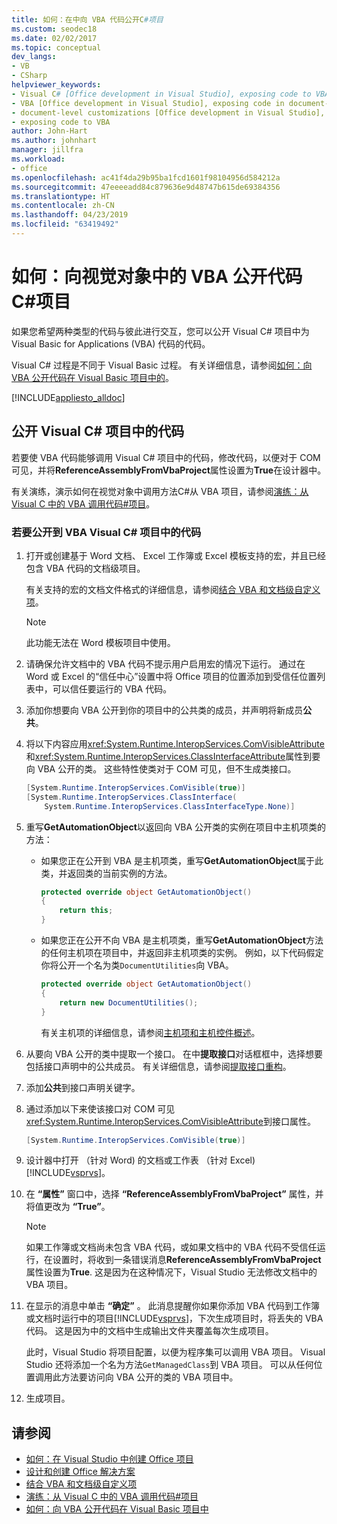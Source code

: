 ```yaml
---
title: 如何：在中向 VBA 代码公开C#项目
ms.custom: seodec18
ms.date: 02/02/2017
ms.topic: conceptual
dev_langs:
- VB
- CSharp
helpviewer_keywords:
- Visual C# [Office development in Visual Studio], exposing code to VBA
- VBA [Office development in Visual Studio], exposing code in document-level customizations
- document-level customizations [Office development in Visual Studio], exposing code
- exposing code to VBA
author: John-Hart
ms.author: johnhart
manager: jillfra
ms.workload:
- office
ms.openlocfilehash: ac41f4da29b95ba1fcd1601f98104956d584212a
ms.sourcegitcommit: 47eeeeadd84c879636e9d48747b615de69384356
ms.translationtype: HT
ms.contentlocale: zh-CN
ms.lasthandoff: 04/23/2019
ms.locfileid: "63419492"
---
```

# <a name="how-to-expose-code-to-vba-in-a-visual-c-project"></a>如何：向视觉对象中的 VBA 公开代码C#项目
  如果您希望两种类型的代码与彼此进行交互，您可以公开 Visual C# 项目中为 Visual Basic for Applications (VBA) 代码的代码。

 Visual C# 过程是不同于 Visual Basic 过程。 有关详细信息，请参阅[如何：向 VBA 公开代码在 Visual Basic 项目中的](../vsto/how-to-expose-code-to-vba-in-a-visual-basic-project.md)。

 [!INCLUDE[appliesto_alldoc](../vsto/includes/appliesto-alldoc-md.md)]

## <a name="expose-code-in-a-visual-c-project"></a>公开 Visual C# 项目中的代码
 若要使 VBA 代码能够调用 Visual C# 项目中的代码，修改代码，以便对于 COM 可见，并将**ReferenceAssemblyFromVbaProject**属性设置为**True**在设计器中。

 有关演练，演示如何在视觉对象中调用方法C#从 VBA 项目，请参阅[演练：从 Visual C 中的 VBA 调用代码&#35;项目](../vsto/walkthrough-calling-code-from-vba-in-a-visual-csharp-project.md)。

### <a name="to-expose-code-in-a-visual-c-project-to-vba"></a>若要公开到 VBA Visual C# 项目中的代码

1. 打开或创建基于 Word 文档、 Excel 工作簿或 Excel 模板支持的宏，并且已经包含 VBA 代码的文档级项目。

    有关支持的宏的文档文件格式的详细信息，请参阅[结合 VBA 和文档级自定义项](../vsto/combining-vba-and-document-level-customizations.md)。

   > [!NOTE]
   > 此功能无法在 Word 模板项目中使用。

2. 请确保允许文档中的 VBA 代码不提示用户启用宏的情况下运行。 通过在 Word 或 Excel 的“信任中心”设置中将 Office 项目的位置添加到受信任位置列表中，可以信任要运行的 VBA 代码。

3. 添加你想要向 VBA 公开到你的项目中的公共类的成员，并声明将新成员**公共**。

4. 将以下内容应用<xref:System.Runtime.InteropServices.ComVisibleAttribute>和<xref:System.Runtime.InteropServices.ClassInterfaceAttribute>属性到要向 VBA 公开的类。 这些特性使类对于 COM 可见，但不生成类接口。

   ```csharp
   [System.Runtime.InteropServices.ComVisible(true)]
   [System.Runtime.InteropServices.ClassInterface(
       System.Runtime.InteropServices.ClassInterfaceType.None)]
   ```

5. 重写**GetAutomationObject**以返回向 VBA 公开类的实例在项目中主机项类的方法：

   - 如果您正在公开到 VBA 是主机项类，重写**GetAutomationObject**属于此类，并返回类的当前实例的方法。

     ```csharp
     protected override object GetAutomationObject()
     {
         return this;
     }
     ```

   - 如果您正在公开不向 VBA 是主机项类，重写**GetAutomationObject**方法的任何主机项在项目中，并返回非主机项类的实例。 例如，以下代码假定你将公开一个名为类`DocumentUtilities`向 VBA。

     ```csharp
     protected override object GetAutomationObject()
     {
         return new DocumentUtilities();
     }
     ```

     有关主机项的详细信息，请参阅[主机项和主机控件概述](../vsto/host-items-and-host-controls-overview.md)。

6. 从要向 VBA 公开的类中提取一个接口。 在中**提取接口**对话框框中，选择想要包括接口声明中的公共成员。 有关详细信息，请参阅[提取接口重构](../ide/reference/extract-interface.md)。

7. 添加**公共**到接口声明关键字。

8. 通过添加以下来使该接口对 COM 可见<xref:System.Runtime.InteropServices.ComVisibleAttribute>到接口属性。

   ```csharp
   [System.Runtime.InteropServices.ComVisible(true)]
   ```

9. 设计器中打开 （针对 Word) 的文档或工作表 （针对 Excel) [!INCLUDE[vsprvs](../sharepoint/includes/vsprvs-md.md)]。

10. 在 **“属性”** 窗口中，选择 **“ReferenceAssemblyFromVbaProject”** 属性，并将值更改为 **“True”**。

    > [!NOTE]
    > 如果工作簿或文档尚未包含 VBA 代码，或如果文档中的 VBA 代码不受信任运行，在设置时，将收到一条错误消息**ReferenceAssemblyFromVbaProject**属性设置为**True**. 这是因为在这种情况下，Visual Studio 无法修改文档中的 VBA 项目。

11. 在显示的消息中单击 **“确定”** 。 此消息提醒你如果你添加 VBA 代码到工作簿或文档时运行中的项目[!INCLUDE[vsprvs](../sharepoint/includes/vsprvs-md.md)]，下次生成项目时，将丢失的 VBA 代码。 这是因为中的文档中生成输出文件夹覆盖每次生成项目。

     此时，Visual Studio 将项目配置，以便为程序集可以调用 VBA 项目。 Visual Studio 还将添加一个名为方法`GetManagedClass`到 VBA 项目。 可以从任何位置调用此方法要访问向 VBA 公开的类的 VBA 项目中。

12. 生成项目。

## <a name="see-also"></a>请参阅
- [如何：在 Visual Studio 中创建 Office 项目](../vsto/how-to-create-office-projects-in-visual-studio.md)
- [设计和创建 Office 解决方案](../vsto/designing-and-creating-office-solutions.md)
- [结合 VBA 和文档级自定义项](../vsto/combining-vba-and-document-level-customizations.md)
- [演练：从 Visual C 中的 VBA 调用代码&#35;项目](../vsto/walkthrough-calling-code-from-vba-in-a-visual-csharp-project.md)
- [如何：向 VBA 公开代码在 Visual Basic 项目中](../vsto/how-to-expose-code-to-vba-in-a-visual-basic-project.md)
